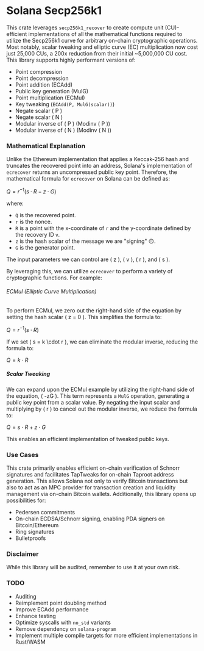 # Solana Secp256k1

This crate leverages `secp256k1_recover` to create compute unit (CU)-efficient implementations of all the mathematical functions required to utilize the Secp256k1 curve for arbitrary on-chain cryptographic operations. Most notably, scalar tweaking and elliptic curve (EC) multiplication now cost just 25,000 CUs, a 200x reduction from their initial ~5,000,000 CU cost. This library supports highly performant versions of:

- Point compression
- Point decompression
- Point addition (ECAdd)
- Public key generation (MulG)
- Point multiplication (ECMul)
- Key tweaking (`ECAdd(P, MulG(scalar))`)
- Negate scalar \( P \)
- Negate scalar \( N \)
- Modular inverse of \( P \) (Modinv \( P \))
- Modular inverse of \( N \) (Modinv \( N \))

### Mathematical Explanation

Unlike the Ethereum implementation that applies a Keccak-256 hash and truncates the recovered point into an address, Solana's implementation of `ecrecover` returns an uncompressed public key point. Therefore, the mathematical formula for `ecrecover` on Solana can be defined as:

$Q = r^{-1}(s \cdot R - z \cdot G)$

where:

- `Q` is the recovered point.
- `r` is the nonce.
- `R` is a point with the x-coordinate of `r` and the y-coordinate defined by the recovery ID `v`.
- `z` is the hash scalar of the message we are "signing" 🙃️️️️️️.
- `G` is the generator point.

The input parameters we can control are \( z \), \( v \), \( r \), and \( s \).

By leveraging this, we can utilize `ecrecover` to perform a variety of cryptographic functions. For example:

###### ECMul (Elliptic Curve Multiplication)

To perform ECMul, we zero out the right-hand side of the equation by setting the hash scalar \( z = 0 \). This simplifies the formula to:

$Q = r^{-1}(s \cdot R)$

If we set \( s = k \cdot r \), we can eliminate the modular inverse, reducing the formula to:

$Q = k \cdot R$

##### Scalar Tweaking

We can expand upon the ECMul example by utilizing the right-hand side of the equation, \( -zG \). This term represents a `MulG` operation, generating a public key point from a scalar value. By negating the input scalar and multiplying by \( r \) to cancel out the modular inverse, we reduce the formula to:

$Q = s \cdot R + z \cdot G$

This enables an efficient implementation of tweaked public keys.

### Use Cases

This crate primarily enables efficient on-chain verification of Schnorr signatures and facilitates TapTweaks for on-chain Taproot address generation. This allows Solana not only to verify Bitcoin transactions but also to act as an MPC provider for transaction creation and liquidity management via on-chain Bitcoin wallets. Additionally, this library opens up possibilities for:

- Pedersen commitments
- On-chain ECDSA/Schnorr signing, enabling PDA signers on Bitcoin/Ethereum
- Ring signatures
- Bulletproofs

### Disclaimer

While this library will be audited, remember to use it at your own risk.

### TODO

- Auditing
- Reimplement point doubling method
- Improve ECAdd performance
- Enhance testing
- Optimize syscalls with `no_std` variants
- Remove dependency on `solana-program`
- Implement multiple compile targets for more efficient implementations in Rust/WASM
